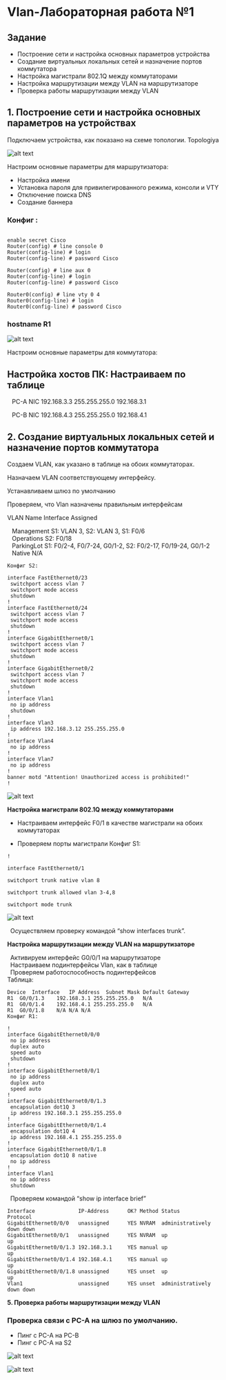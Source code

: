# **Vlan-Лабораторная работа №1**

## **Задание**

- Построение сети и настройка основных параметров устройства  
- Создание виртуальных локальных сетей и назначение портов коммутатора  
- Настройка магистрали 802.1Q между коммутаторами  
- Настройка маршрутизации между VLAN на маршрутизаторе  
- Проверка работы маршрутизации между VLAN  

## **1. Построение сети и настройка основных параметров на устройствах**

Подключаем устройства, как показано на схеме топологии. Topologiya


![alt text](Topologiya.png)



Настроим основные параметры для маршрутизатора:



- Настройка имени
- Установка пароля для привилегированного режима, консоли и VTY
- Отключение поиска DNS
- Создание баннера

### Конфиг :
```

enable secret Cisco
Router(config) # line console 0
Router(config-line) # login
Router(config-line) # password Cisco 

Router(config) # line aux 0
Router(config-line) # login
Router(config-line) # password Cisco 

Router0(config) # line vty 0 4
Router0(config-line) # login
Router0(config-line) # password Cisco 

```
### hostname R1


![alt text](R1.JPG)




Настроим основные параметры для коммутатора:


## **Настройка хостов ПК: Настраиваем по таблице**

` ` PC-A    NIC 192.168.3.3 255.255.255.0   192.168.3.1

` ` PC-B    NIC 192.168.4.3 255.255.255.0   192.168.4.1

## **2. Создание виртуальных локальных сетей и назначение портов коммутатора**

Создаем VLAN, как указано в таблице на обоих коммутаторах.  

Назначаем VLAN соответствующему интерфейсу.  

Устанавливаем шлюз по умолчанию  

Проверяем, что Vlan назначены правильным интерфейсам  

VLAN	Name	Interface Assigned  

` `	Management	S1: VLAN 3, S2: VLAN 3, S1: F0/6  
` `	Operations	S2: F0/18  
` `	ParkingLot	S1: F0/2-4, F0/7-24, G0/1-2, S2: F0/2-17, F0/19-24, G0/1-2  
` `	Native	N/A  

```
Конфиг S2: 

interface FastEthernet0/23
 switchport access vlan 7
 switchport mode access
 shutdown
!
interface FastEthernet0/24
 switchport access vlan 7
 switchport mode access
 shutdown
!
interface GigabitEthernet0/1
 switchport access vlan 7
 switchport mode access
 shutdown
!
interface GigabitEthernet0/2
 switchport access vlan 7
 switchport mode access
 shutdown
!
interface Vlan1
 no ip address
 shutdown
!
interface Vlan3
 ip address 192.168.3.12 255.255.255.0
!
interface Vlan4
 no ip address
!
interface Vlan7
 no ip address
!
banner motd "Attention! Unauthorized access is prohibited!"
!

```


![alt text](S2.JPG)

**Настройка магистрали 802.1Q между коммутаторами**

- Настраиваем интерфейс F0/1 в качестве магистрали на обоих коммутаторах

- Проверяем порты магистрали Конфиг S1:

```
!

interface FastEthernet0/1  

switchport trunk native vlan 8  

switchport trunk allowed vlan 3-4,8  

switchport mode trunk  

```

![alt text](S1.JPG)


` `Осуществляем проверку командой “show interfaces trunk”.

**Настройка маршрутизации между VLAN на маршрутизаторе**

` `Активируем интерфейс G0/0/1 на маршрутизаторе  
` `Настраиваем подинтерфейсы Vlan, как в таблице  
` `Проверяем работоспособность подинтерфейсов  
Таблица:  
```
Device	Interface	IP Address	Subnet Mask	Default Gateway
R1	G0/0/1.3	192.168.3.1	255.255.255.0	N/A
R1	G0/0/1.4	192.168.4.1	255.255.255.0	N/A
R1	G0/0/1.8	N/A	N/A	N/A
Конфиг R1:

!
interface GigabitEthernet0/0/0
 no ip address
 duplex auto
 speed auto
 shutdown
!
interface GigabitEthernet0/0/1
 no ip address
 duplex auto
 speed auto
!
interface GigabitEthernet0/0/1.3
 encapsulation dot1Q 3
 ip address 192.168.3.1 255.255.255.0
!
interface GigabitEthernet0/0/1.4
 encapsulation dot1Q 4
 ip address 192.168.4.1 255.255.255.0
!
interface GigabitEthernet0/0/1.8
 encapsulation dot1Q 8 native
 no ip address
!
interface Vlan1
 no ip address
 shutdown

```




` `Проверяем командой “show ip interface brief”
```
Interface              IP-Address      OK? Method Status                Protocol   
GigabitEthernet0/0/0   unassigned      YES NVRAM  administratively down down   
GigabitEthernet0/0/1   unassigned      YES NVRAM  up                    up   
GigabitEthernet0/0/1.3 192.168.3.1     YES manual up                    up   
GigabitEthernet0/0/1.4 192.168.4.1     YES manual up                    up   
GigabitEthernet0/0/1.8 unassigned      YES unset  up                    up   
Vlan1                  unassigned      YES unset  administratively down down  
```

**5. Проверка работы маршрутизации между VLAN**

### Проверка связи с PC-A на шлюз по умолчанию.  
- Пинг с PC-A на PC-B  
- Пинг с PC-A на S2  


![alt text](pingPC-A.JPG)  


![alt text](pingPC-B.JPG)  

